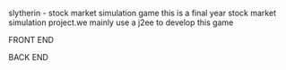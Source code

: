 slytherin - stock market simulation game
this is a final year stock market simulation project.we mainly use a j2ee to develop this game



FRONT END





BACK END
